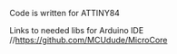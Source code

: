 Code is written for ATTINY84

Links to needed libs for Arduino IDE
//https://github.com/MCUdude/MicroCore
